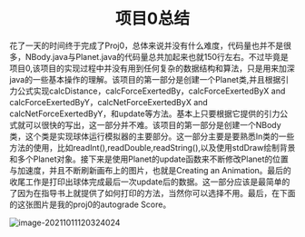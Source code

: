<h1 align='center'>项目0总结</h1>

​         花了一天的时间终于完成了Proj0，总体来说并没有什么难度，代码量也并不是很多，NBody.java与Planet.java的代码量总共加起来也就150行左右。不过毕竟是项目0,该项目的实现过程中并没有用到任何复杂的数据结构和算法，只是用来加深java的一些基本操作的理解。
​        该项目的第一部分是创建一个Planet类,并且根据引力公式实现calcDistance，calcForceExertedBy，calcForceExertedByX and calcForceExertedByY，calcNetForceExertedByX and calcNetForceExertedByY，和update等方法。基本上只要根据它提供的引力公式就可以很快的写出，这一部分并不难。
​        该项目的第一部分是创建一个NBody类，这个类是实现球体运行模拟器的主要部分。这一部分主要是要熟悉In类的一些方法的使用，比如readInt(),readDouble,readString(),以及使用stdDraw绘制背景和多个Planet对象。接下来是使用Planet的update函数来不断修改Planet的位置与加速度，并且不断刷新画布上的图片，也就是Creating an Animation。最后的收尾工作是打印出球体完成最后一次update后的数据。这一部分应该是最简单的了因为在指导书上就提供了如何打印的方法，当然你可以选择不用。
​        最后，在下面的这张图片是我的proj0的autograde Score。



![image-20211011120324024](C:\Users\13047\AppData\Roaming\Typora\typora-user-images\image-20211011120324024.png)



